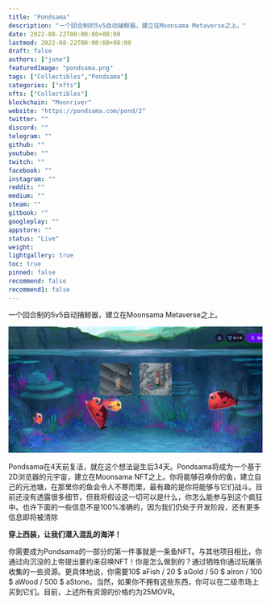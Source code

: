```yaml
---
title: "Pondsama"
description: "一个回合制的5v5自动捕鲸器，建立在Moonsama Metaverse之上。"
date: 2022-08-22T00:00:00+08:00
lastmod: 2022-08-22T00:00:00+08:00
draft: false
authors: ["june"]
featuredImage: "pondsama.png"
tags: ["Collectibles","Pondsama"]
categories: ["nfts"]
nfts: ["Collectibles"]
blockchain: "Moonriver"
website: "https://pondsama.com/pond/2"
twitter: ""
discord: ""
telegram: ""
github: ""
youtube: ""
twitch: ""
facebook: ""
instagram: ""
reddit: ""
medium: ""
steam: ""
gitbook: ""
googleplay: ""
appstore: ""
status: "Live"
weight: 
lightgallery: true
toc: true
pinned: false
recommend: false
recommend1: false
---
```


一个回合制的5v5自动捕鲸器，建立在Moonsama Metaverse之上。

![回合制的5v5自动捕鲸器](31.png)



Pondsama在4天前复活，就在这个想法诞生后34天。Pondsama将成为一个基于2D浏览器的元宇宙，建立在Moonsama NFT之上。你将能够召唤你的鱼，建立自己的元池塘，在那里你的鱼会令人不寒而栗，最有趣的是你将能够与它们战斗。目前还没有透露很多细节，但我将假设这一切可以是什么，你怎么能参与到这个疯狂中。也许下面的一些信息不是100%准确的，因为我们仍处于开发阶段，还有更多信息即将被清除

**穿上西装，让我们潜入混乱的海洋！**

你需要成为Pondsama的一部分的第一件事就是一条鱼NFT。与其他项目相比，你通过向沉没的上帝提出要约来召唤NFT！你是怎么做到的？通过牺牲你通过玩屠杀收集的一些资源。更具体地说，你需要10$ aFish / 20 $ aGold / 50 $ aIron / 100 $ aWood / 500 $ aStone。当然，如果你不拥有这些东西，你可以在二级市场上买到它们。目前，上述所有资源的价格约为25MOVR。